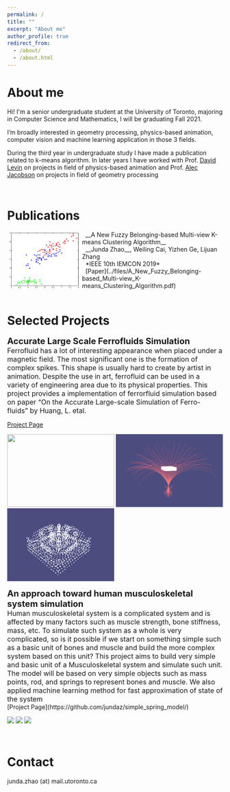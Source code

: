 ```yaml
---
permalink: /
title: ""
excerpt: "About me"
author_profile: true
redirect_from: 
  - /about/
  - /about.html
---
```


About me
======

Hi! I'm a senior undergraduate student at the University of Toronto, majoring in Computer Science and Mathematics, I will be graduating Fall 2021.

I’m broadly interested in geometry processing, physics-based animation, computer vision and machine learning application in those 3 fields.

During the third year in undergraduate study I have made a publication related to k-means algorithm. In later years I have worked with Prof. [David Levin](http://142.93.146.228/researchdb/) on projects in field of physics-based animation and Prof. [Alec Jacobson](https://www.cs.toronto.edu/~jacobson/) on projects in field of geometry processing

<br/>

Publications
======
<img width="175" align="left" src="../images/cluster.png"/>
&nbsp; __A New Fuzzy Belonging-based Multi-view K-means Clustering Algorithm__<br/>
&nbsp;  __Junda Zhao__, Weiling Cai, Yizhen Ge, Lijuan Zhang<br/>
&nbsp;  *IEEE 10th IEMCON 2019*<br/>
&nbsp;  [Paper](../files/A_New_Fuzzy_Belonging-based_Multi-view_K-means_Clustering_Algorithm.pdf)<br/> 

<br/>



Selected Projects
======
<div>
<div style="font-size:15pt"><strong>Accurate Large Scale Ferrofluids Simulation</strong></div>
</div>
<div style="font-size:12pt"> Ferrofluid has a lot of interesting appearance when placed under a magnetic 
field. The most significant one is the formation of complex spikes. This 
shape is usually hard to create by artist in animation. Despite the use in 
art, ferrofluid can be used in a variety of engineering area due to its 
physical properties. This project provides a implementation of ferrorfluid
simulation based on paper “On the Accurate Large-scale Simulation of Ferro-
fluids” by Huang, L. etal.</div>

[Project Page](https://github.com/jundaz/Accurate-Large-Scale-Ferrofluids/)<br/>
<p float="left">
  <img src="../images/ferrofuild.png" width="250" height="170" />
  <img src="../images/magneticline.png" width="250" height="170" /> 
  <img src="../images/particles.png" width="250" height="170" />
</p>

<div>
<div style="font-size:15pt"><strong>An approach toward human musculoskeletal system simulation</strong></div>
</div>
<div style="font-size:12pt"> Human musculoskeletal system is a complicated system and is affected 
by many factors such as muscle strength, bone stiffness, mass, etc. 
To simulate such system as a whole is very complicated, so is it possible 
if we start on something simple such as a basic unit of bones and muscle 
and build the more complex system based on this unit? This project aims 
to build very simple and basic unit of a Musculoskeletal system and 
simulate such unit. The model will be based on very simple objects 
such as mass points, rod, and springs to represent bones and muscle.
We also applied machine learning method for fast approximation of state 
of the system</div>
[Project Page](https://github.com/jundaz/simple_spring_model/)<br/>
<p float="left">
  <img src="../images/shrunk.gif" width="250" />
  <img src="../images/stretch.gif" width="250" /> 
  <img src="../images/twisted.gif" width="250" />
</p>

<br/>

Contact
======
junda.zhao (at) mail.utoronto.ca